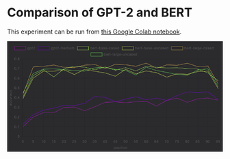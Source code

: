 # Comparison of GPT-2 and BERT
This experiment can be run from [this Google Colab notebook](https://colab.research.google.com/drive/1fOKsuYuPwch0j76QK3JyElXorday9PvA?usp=sharing).

![performance over 100 positions](/img/perf100.png)
